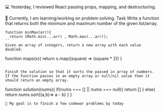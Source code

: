 💻 Yesterday, I reviewed React passing props, mapping, and destructuring.

📖 Currently, I am learning/working on problem solving.
Task
Write a function that returns both the minimum and maximum number of the given list/array.

```
function minMax(arr){
  return [Math.min(...arr) , Math.max(...arr)]; 
``
Given an array of integers, return a new array with each value doubled.
```
function maps(x){
return x.map((square) => (square * 2))
}
```

Finish the solution so that it sorts the passed in array of numbers. If the function passes in an empty array or null/nil value then it should return an empty array.

```
function solution(nums){
if(nums === [] || nums === null){
  return []
} else{
return nums.sort((a,b)=> a - b)
}
}
```
🎯 My goal is to finish a few codewar problems by today
